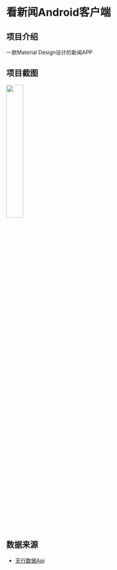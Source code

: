 # 看新闻Android客户端

## 项目介绍
一款Material Design设计的新闻APP

## 项目截图
<img src="https://github.com/Ryan-ly/News/tree/master/News-master3/image/Snipaste1.png" width="30%" />

## 数据来源
- [天行数据Api](https://www.tianapi.com/)
